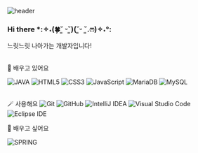 ![header](https://capsule-render.vercel.app/api?type=Rect&text=Hello_World!)

### Hi there *:✧˖(🍀˘͈ ᵕ˘͈)(˘͈ᵕ ˘͈.ෆ)✧˖°:
느릿느릿 나아가는 개발자입니다! <br><br>

🌱 배우고 있어요
    
![JAVA](https://img.shields.io/badge/Java-ED8B00?style=for-the-badge&logo=openjdk&logoColor=white)
![HTML5](https://img.shields.io/badge/HTML5-E34F26?style=for-the-badge&logo=html5&logoColor=white)
![CSS3](https://img.shields.io/badge/CSS3-1572B6?style=for-the-badge&logo=css3&logoColor=white)
![JavaScript](https://img.shields.io/badge/JavaScript-F7DF1E?style=for-the-badge&logo=JavaScript&logoColor=white)
![MariaDB](https://img.shields.io/badge/MariaDB-003545?style=for-the-badge&logo=mariadb&logoColor=white)
![MySQL](https://img.shields.io/badge/MySQL-4479A1?style=for-the-badge&logo=mysql&logoColor=white)
<br><br>

🪄 사용해요
![Git](https://img.shields.io/badge/Git-F05032?style=for-the-badge&logo=git&logoColor=white)
![GitHub](https://img.shields.io/badge/GitHub-181717?style=for-the-badge&logo=github&logoColor=white)
![IntelliJ IDEA](https://img.shields.io/badge/IntelliJIDEA-000000?style=for-the-badge&logo=intellijidea&logoColor=white)
![Visual Studio Code](https://img.shields.io/badge/VisualStudioCode-007ACC?style=for-the-badge&logo=visualstudiocode&logoColor=white)
![Eclipse IDE](https://img.shields.io/badge/EclipseIDE-2C2255?style=for-the-badge&logo=eclipseide&logoColor=white)
    
🔭 배우고 싶어요
    
![SPRING](https://img.shields.io/badge/Spring-6DB33F?style=for-the-badge&logo=spring&logoColor=white)


<!--
**sxzuzv/sxzuzv** is a ✨ _special_ ✨ repository because its `README.md` (this file) appears on your GitHub profile.

Here are some ideas to get you started:

- 🔭 I’m currently working on ...
- 🌱 I’m currently learning ...
- 👯 I’m looking to collaborate on ...
- 🤔 I’m looking for help with ...
- 💬 Ask me about ...
- 📫 How to reach me: ...
- 😄 Pronouns: ...
- ⚡ Fun fact: ...
-->

